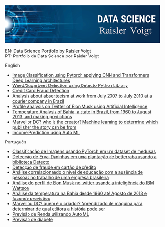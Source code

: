 ![](https://github.com/Raisler/DataScience_Portfolio/blob/master/bannerRV.png)

EN: Data Science Portfolio by Raisler Voigt </br>
PT: Portfolio de Data Science por Raisler Voigt </br>



English

* [Image Classification using Pytorch applying CNN and Transformers Deep Learning architectures](https://github.com/Raisler/JellyfishClassifier) </br>
* [Weed/Sugarbeet Detection using Detecto Python Library](https://github.com/Raisler/DataScience_Portfolio/tree/master/detecto) </br>
* [Credit Card Fraud Detection](https://github.com/Raisler/DataScience_Portfolio/blob/master/CreditCardFraudDetection.ipynb) </br>
* [Analysis about absenteeism at work from July 2007 to July 2010 at a courier company in Brazil](https://github.com/Raisler/DataScience_Portfolio/blob/master/Absenteeism_Analysis/Absenteeism_at_work.pdf)  </br>
* [Profile Analysis on Twitter of Elon Musk using Artificial Intelligence](https://github.com/Raisler/Profile-Analisys-On-Twitter)</br>
* [Temperature Analysis of Bahia, a state in Brazil, from 1960 to August 2013, and making predictions](https://github.com/Raisler/DataScience_Portfolio/blob/master/TemperatureAnalysis/Bahia_Temperatures.ipynb) </br>
* [Marvel or DC? who is the creator? Machine learning to determine which publisher the story can be from](https://www.kaggle.com/raislervoigt/marvel-or-dc-creators)</br>
* [Income Prediction using Auto ML](https://github.com/Raisler/DataScience_Portfolio/blob/master/IncomePrediction.ipynb) 




Português

* [Classificação de Imagens usando PyTorch em um dataset de medusas](https://github.com/Raisler/JellyfishClassifier) </br>
* [Detecção de Erva-Daninhas em uma plantação de betterraba usando a biblioteca Detecto](https://github.com/Raisler/DataScience_Portfolio/tree/master/detecto) </br>
* [Detecção de fraude em cartão de cŕedito](https://github.com/Raisler/DataScience_Portfolio/blob/master/CreditCardFraudDetection.ipynb) </br>
* [Análise correlacionando o nível de educação com a ausência de pessoas no trabalho de uma empresa brasileira](https://github.com/Raisler/DataScience_Portfolio/blob/master/Absenteeism_Analysis/Absenteeism_at_work_PT.pdf)</br>
* [Análise do perfil de Elon Musk no twitter usando a inteligência do IBM Wattson](https://github.com/Raisler/Profile-Analisys-On-Twitter)</br>
* [Análise da temperatura na Bahia desde 1960 até Agosto de 2013 e fazendo previsões](https://github.com/Raisler/DataScience_Portfolio/blob/master/TemperatureAnalysis/Bahia_Temperatures.ipynb) </br>
* [Marvel ou DC? quem é o criador? Aprendizado de máquina para determinar de qual editora a história pode ser](https://www.kaggle.com/raislervoigt/marvel-or-dc-creators)  </br>
* [Previsão de Renda utilizando Auto ML](https://github.com/Raisler/DataScience_Portfolio/blob/master/IncomePrediction.ipynb) <br>
* [Previsão de diabete](https://nbviewer.jupyter.org/github/Raisler/DataScience_Portfolio/blob/master/diabetes.ipynb)



